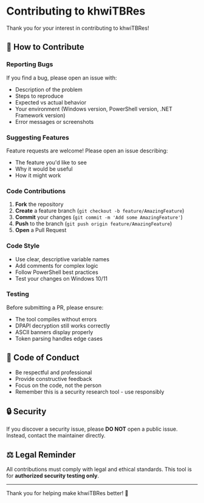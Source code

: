 # Contributing to khwiTBRes

Thank you for your interest in contributing to khwiTBRes! 

## 🤝 How to Contribute

### Reporting Bugs

If you find a bug, please open an issue with:
- Description of the problem
- Steps to reproduce
- Expected vs actual behavior
- Your environment (Windows version, PowerShell version, .NET Framework version)
- Error messages or screenshots

### Suggesting Features

Feature requests are welcome! Please open an issue describing:
- The feature you'd like to see
- Why it would be useful
- How it might work

### Code Contributions

1. **Fork** the repository
2. **Create** a feature branch (`git checkout -b feature/AmazingFeature`)
3. **Commit** your changes (`git commit -m 'Add some AmazingFeature'`)
4. **Push** to the branch (`git push origin feature/AmazingFeature`)
5. **Open** a Pull Request

### Code Style

- Use clear, descriptive variable names
- Add comments for complex logic
- Follow PowerShell best practices
- Test your changes on Windows 10/11

### Testing

Before submitting a PR, please ensure:
- The tool compiles without errors
- DPAPI decryption still works correctly
- ASCII banners display properly
- Token parsing handles edge cases

## 📜 Code of Conduct

- Be respectful and professional
- Provide constructive feedback
- Focus on the code, not the person
- Remember this is a security research tool - use responsibly

## 🔒 Security

If you discover a security issue, please **DO NOT** open a public issue. Instead, contact the maintainer directly.

## ⚖️ Legal Reminder

All contributions must comply with legal and ethical standards. This tool is for **authorized security testing only**.

---

Thank you for helping make khwiTBRes better! 🙏
